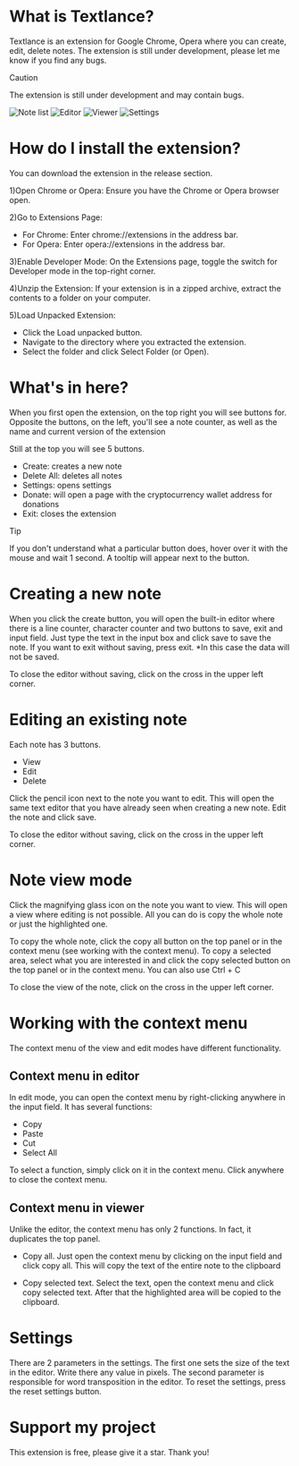 # What is Textlance?
Textlance is an extension for Google Chrome, Opera where you can create, edit, delete notes. The extension is still under development, please let me know if you find any bugs.

> [!CAUTION]
> The extension is still under development and may contain bugs.

![Note list](images/screenshots/list.png)
![Editor](images/screenshots/editor.png)
![Viewer](images/screenshots/viewer.png)
![Settings](images/screenshots/settings.png)

# How do I install the extension?
You can download the extension in the release section.

1)Open Chrome or Opera: Ensure you have the Chrome or Opera browser open.

2)Go to Extensions Page:
- For Chrome: Enter chrome://extensions in the address bar.
- For Opera: Enter opera://extensions in the address bar.

3)Enable Developer Mode: On the Extensions page, toggle the switch for Developer mode in the top-right corner.

4)Unzip the Extension: If your extension is in a zipped archive, extract the contents to a folder on your computer.

5)Load Unpacked Extension:
- Click the Load unpacked button.
- Navigate to the directory where you extracted the extension.
- Select the folder and click Select Folder (or Open).
  
# What's in here?
When you first open the extension, on the top right you will see buttons for. 
Opposite the buttons, on the left, you'll see a note counter, as well as the name and current version of the extension

Still at the top you will see 5 buttons.

- Create: creates a new note
- Delete All: deletes all notes
- Settings: opens settings
- Donate: will open a page with the cryptocurrency wallet address for donations
- Exit: closes the extension

> [!TIP]
> If you don't understand what a particular button does, hover over it with the mouse and wait 1 second. A tooltip will appear next to the button.

# Creating a new note

When you click the create button, you will open the built-in editor where there is a line 
counter, character counter and two buttons to save, exit and input field. Just type the text 
in the input box and click save to save the note. If you want to exit without saving, press 
exit. *In this case the data will not be saved.

To close the editor without saving, click on the cross in the upper left corner.

# Editing an existing note

Each note has 3 buttons. 

- View
- Edit
- Delete

Click the pencil icon next to the note you want to edit. 
This will open the same text editor that you have already seen when creating a new note. Edit the note and click save.

To close the editor without saving, click on the cross in the upper left corner.

# Note view mode

Click the magnifying glass icon on the note you want to view. This will open a view where editing is not possible. All you can do is copy the whole note or just the highlighted one. 

To copy the whole note, click the copy all button on the top panel or in the context menu (see working with the context menu). To copy a selected area, select what you are interested in and click the copy selected button on the top panel or in the context menu. You can also use Ctrl + C

To close the view of the note, click on the cross in the upper left corner.

# Working with the context menu

The context menu of the view and edit modes have different functionality.

## Context menu in editor

In edit mode, you can open the context menu by right-clicking anywhere in the input field. It has several functions:

- Copy
- Paste
- Cut
- Select All

To select a function, simply click on it in the context menu. Click anywhere to close the context menu.

## Context menu in viewer

Unlike the editor, the context menu has only 2 functions. In fact, it duplicates the top panel. 

- Copy all. Just open the context menu by clicking on the input field and click copy all. This will copy the text of the entire note to the clipboard

- Copy selected text. Select the text, open the context menu and click copy selected text. After that the highlighted area will be copied to the clipboard.

# Settings

There are 2 parameters in the settings. The first one sets the size of the text in the editor. Write there any value in pixels. The second parameter is responsible for word transposition in the editor. To reset the settings, press the reset settings button.

# Support my project

This extension is free, please give it a star. Thank you!
